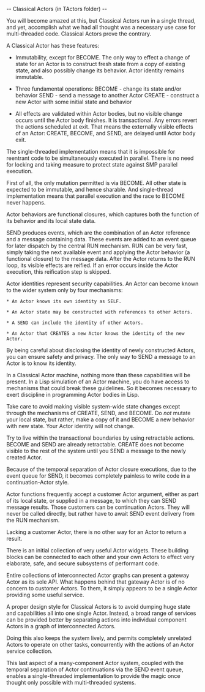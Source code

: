 -- Classical Actors (in TActors folder) --

You will become amazed at this, but Classical Actors run in a single
thread, and yet, accomplish what we had all thought was a necessary
use case for multi-threaded code. Classical Actors prove the contrary.

A Classical Actor has these features:

* Immutability, except for BECOME. The only way to effect a change of
state for an Actor is to construct fresh state from a copy of existing
state, and also possibly change its behavior. Actor identity remains
immutable.

* Three fundamental operations:
	BECOME - change its state and/or behavior
	SEND   - send a message to another Actor
	CREATE - construct a new Actor with some initial state and behavior

* All effects are validated within Actor bodies, but no visible change
occurs until the Actor body finishes. It is transactional. Any errors
revert the actions scheduled at exit. That means the externally
visible effects of an Actor: CREATE, BECOME, and SEND, are delayed
until Actor body exit.

The single-threaded implementation means that it is impossible for
reentrant code to be simultaneously executed in parallel. There is no
need for locking and taking measure to protect state against SMP
parallel execution.

First of all, the only mutation permitted is via BECOME. All other
state is expected to be immutable, and hence sharable. And
single-thread implementation means that parallel execution and the
race to BECOME never happens.

Actor behaviors are functional closures, which captures both the
function of its behavior and its local state data.

SEND produces events, which are the combination of an Actor reference
and a message containing data. These events are added to an event
queue for later dispatch by the central RUN mechanism. RUN can be very
fast, simply taking the next available event and applying the Actor
behavior (a functional closure) to the message data. After the Actor
returns to the RUN loop, its visible effects are reified. If an error
occurs inside the Actor execution, this reification step is skipped.

Actor identities represent security capabilities. An Actor can become
known to the wider system only by four mechanisms:

	* An Actor knows its own identity as SELF.

	* An Actor state may be constructed with references to other Actors.

	* A SEND can include the identity of other Actors.

	* An Actor that CREATES a new Actor knows the identity of the new Actor.

By being careful about disclosing the identity of newly constructed
Actors, you can ensure safety and privacy. The only way to SEND a
message to an Actor is to know its identity.

In a Classical Actor machine, nothing more than these capabilities
will be present. In a Lisp simulation of an Actor machine, you do have
access to mechanisms that could break these guidelines. So it becomes
necessary to exert discipline in programming Actor bodies in Lisp.

Take care to avoid making visible system-wide state changes except
through the mechanisms of CREATE, SEND, and BECOME. Do *not* mutate
your local state, but rather, make a copy of it and BECOME a new
behavior with new state. Your Actor identity will not change. 

Try to live within the transactional boundaries by using retractable
actions.  BECOME and SEND are already retractable. CREATE does not
become visible to the rest of the system until you SEND a message to
the newly created Actor.

Because of the temporal separation of Actor closure executions, due to
the event queue for SEND, it becomes completely painless to write code
in a continuation-Actor style. 

Actor functions frequently accept a customer Actor argument, either as
part of its local state, or supplied in a message, to which they can
SEND message results. Those customers can be continuation Actors.
They will never be called directly, but rather have to await SEND
event delivery from the RUN mechanism.

Lacking a customer Actor, there is no other way for an Actor to return
a result.

There is an initial collection of very useful Actor widgets. These
building blocks can be connected to each other and your own Actors to
effect very elaborate, safe, and secure subsystems of performant code.

Entire collections of interconnected Actor graphs can present a
gateway Actor as its sole API. What happens behind that gateway Actor
is of no concern to customer Actors. To them, it simply appears to be
a single Actor providing some useful service.

A proper design style for Classical Actors is to avoid dumping huge
state and capabilities all into one single Actor. Instead, a broad
range of services can be provided better by separating actions into
individual component Actors in a graph of interconnected Actors.

Doing this also keeps the system lively, and permits completely
unrelated Actors to operate on other tasks, concurrently with the
actions of an Actor service collection.

This last aspect of a many-component Actor system, coupled with the
temporal separation of Actor continuations via the SEND event queue,
enables a single-threaded implementation to provide the magic once
thought only possible with multi-threaded systems.
